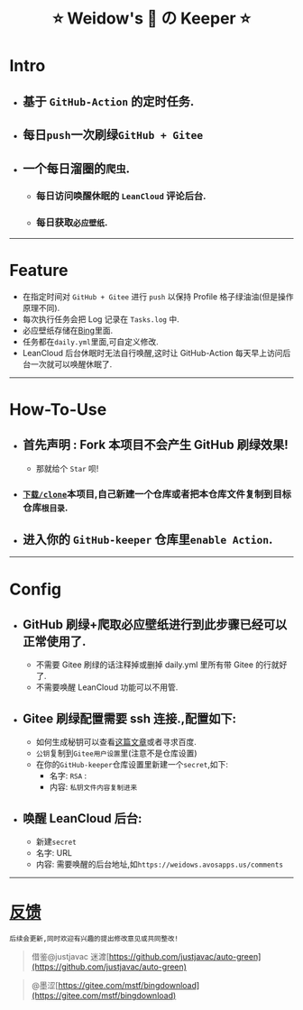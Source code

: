 <!--
 * @Author: Weidows
 * @Date: 2020-11-28 17:36:36
 * @LastEditors: Weidows
 * @LastEditTime: 2020-12-07 21:31:20
 * @FilePath: \Keeper\README.md
 * @Description:
-->

<h1 align="center">

⭐️ Weidow's 🌈 の Keeper ⭐️

</h1>

# Intro

- ## 基于 `GitHub-Action` 的定时任务.
- ## 每日`push`一次刷绿`GitHub + Gitee`
- ## 一个每日溜圈的`爬虫`.
  - ### 每日访问唤醒休眠的 `LeanCloud` 评论后台.
  - ### 每日获取`必应壁纸`.

---

# Feature

- 在指定时间对 `GitHub + Gitee` 进行 `push` 以保持 Profile 格子绿油油(但是操作原理不同).
- 每次执行任务会把 Log 记录在 `Tasks.log` 中.
- 必应壁纸存储在[Bing](./Bing/)里面.
- 任务都在`daily.yml`里面,可自定义修改.
- LeanCloud 后台休眠时无法自行唤醒,这时让 GitHub-Action 每天早上访问后台一次就可以唤醒休眠了.

---

# How-To-Use

- ## 首先声明 : Fork 本项目不会产生 GitHub 刷绿效果!
  - 那就给个 `Star` 呗!
- ### [`下载/clone`](https://github.com/Weidows/Keeper/releases)本项目,自己新建一个仓库或者把本仓库文件复制到目标仓库`根目录`.
- ## 进入你的 `GitHub-keeper` 仓库里`enable Action`.

---

# Config

- ## GitHub 刷绿+爬取必应壁纸进行到此步骤已经可以正常使用了.
  - 不需要 Gitee 刷绿的话注释掉或删掉 daily.yml 里所有带 Gitee 的行就好了.
  - 不需要唤醒 LeanCloud 功能可以不用管.
- ## Gitee 刷绿配置需要 ssh 连接.,配置如下:
  - 如何生成秘钥可以查看[这篇文章](https://weidows.github.io/post/experience/SSH)或者寻求百度.
  - `公钥`复制到`Gitee用户设置`里(注意不是仓库设置)
  - 在你的`GitHub-keeper`仓库设置里新建一个`secret`,如下:
    - 名字: `RSA` :
    - 内容: `私钥文件内容复制进来`
- ## 唤醒 LeanCloud 后台:
  - 新建`secret`
  - 名字: URL
  - 内容: 需要唤醒的后台地址,如`https://weidows.avosapps.us/comments`

---

# [反馈](https://weidows.github.io/tags/about)

    后续会更新,同时欢迎有兴趣的提出修改意见或共同整改!

> 借鉴@justjavac 迷渡[https://github.com/justjavac/auto-green](https://github.com/justjavac/auto-green)

> @墨涩[https://gitee.com/mstf/bingdownload](https://gitee.com/mstf/bingdownload)
